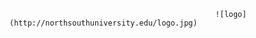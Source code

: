                                                   ![logo](http://northsouthuniversity.edu/logo.jpg)
